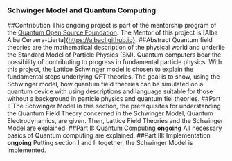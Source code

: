 ### Schwinger Model and Quantum Computing
##Contribution
This ongoing project is part of the mentorship program of the [Quantum Open Source Foundation](https://qosf.org/).
The Mentor of this project is [Alba Alba Cervera-Lierta]{https://albacl.github.io}.
##Abstract
Quantum field theories are the mathematical description of the physical world and underlie the Standard Model of Particle Physics (SM). Quantum computers bear the possibility of contributing to progress in fundamental particle physics. With this project, the Lattice Schwinger model is chosen to explain the fundamental steps underlying QFT theories. The goal is to show, using the Schwinger model, how quantum field theories can be simulated on a quantum device with using descriptions and language suitable for those without a background in particle physics and quantum fiel theories.
##Part I: The Schwinger Model
In this section, the prerequisites for understanding the Quantum Field Theory concerned in the Schwinger Model, Quantum Electrodynamics, are given. Then, Lattice Field Theories and the Schwinger Model are explained.
##Part II: Quantum Computing 
**ongoing** All necessary basics of Quantum computing are explained.
##Part III: Implementation
**ongoing** Putting section I and II together, the Schwinger Model is implemented.
